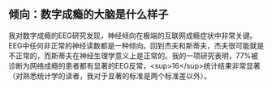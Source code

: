 ## 倾向：数字成瘾的大脑是什么样子

我对数字成瘾的EEG研究发现，神经倾向在极端的互联网成瘾症状中非常关键。EEG中任何非正常的神经读数都是一种倾向。回到杰夫和斯蒂夫，杰夫很可能就是不正常的，而斯蒂夫在神经生理学意义上是正常的。我的一项研究表明，77%被诊断为网络成瘾的患者都有显著的EEG反常，&lt;sup&gt;16&lt;/sup&gt;统计结果非常显著（对熟悉统计学的读者，我对于显著的标准是两个标准差以外）。